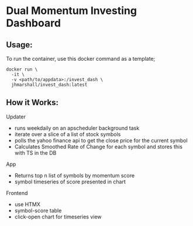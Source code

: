 # Dual Momentum Investing Dashboard

## Usage:
To run the container, use this docker command as a template;

```
docker run \
  -it \
  -v <path/to/appdata>:/invest_dash \
  jhmarshall/invest_dash:latest
```

## How it Works:

Updater 
- runs weekdaily on an apscheduler background task
- iterate over a slice of a list of stock symbols
- polls the yahoo finance api to get the close price for the current symbol
- Calculates Smoothed Rate of Change for each symbol and stores this with TS in the DB

App
- Returns top n list of symbols by momentum score
- symbol timeseries of score presented in chart

Frontend
- use HTMX
- symbol-score table
- click-open chart for timeseries view

